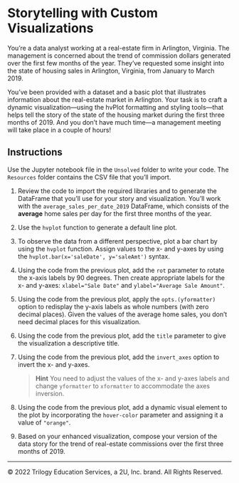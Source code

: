 # Storytelling with Custom Visualizations

You’re a data analyst working at a real-estate firm in Arlington, Virginia. The management is concerned about the trend of commission dollars generated over the first few months of the year. They’ve requested some insight into the state of housing sales in Arlington, Virginia, from January to March 2019.

You’ve been provided with a dataset and a basic plot that illustrates information about the real-estate market in Arlington. Your task is to craft a dynamic visualization&mdash;using the hvPlot formatting and styling tools&mdash;that helps tell the story of the state of the housing market during the first three months of 2019. And you don’t have much time&mdash;a management meeting will take place in a couple of hours!

## Instructions

Use the Jupyter notebook file in the `Unsolved` folder to write your code. The `Resources` folder contains the CSV file that you’ll import.

1. Review the code to import the required libraries and to generate the DataFrame that you’ll use for your story and visualization. You’ll work with the `average_sales_per_date_2019` DataFrame, which consists of the **average** home sales per day for the first three months of the year.

2. Use the `hvplot` function to generate a default line plot.

3. To observe the data from a different perspective, plot a bar chart by using the `hvplot` function. Assign values to the x- and y-axes by using the `hvplot.bar(x='saleDate', y='saleAmt')` syntax.

4. Using the code from the previous plot, add the `rot` parameter to rotate the x-axis labels by 90 degrees. Then create appropriate labels for the x- and y-axes: `xlabel="Sale Date"` and `ylabel="Average Sale Amount"`.

5. Using the code from the previous plot, apply the `opts.(yformatter)` option to redisplay the y-axis labels as whole numbers (with zero decimal places). Given the values of the average home sales, you don’t need decimal places for this visualization.

6. Using the code from the previous plot, add the `title` parameter to give the visualization a descriptive title.

7. Using the code from the previous plot, add the `invert_axes` option to invert the x- and y-axes.

    >**Hint** You need to adjust the values of the x- and y-axes labels and change `yformatter` to `xformatter` to accommodate the axes inversion.

8. Using the code from the previous plot, add a dynamic visual element to the plot by incorporating the `hover-color` parameter and assigning it a value of `"orange"`.

9. Based on your enhanced visualization, compose your version of the data story for the trend of real-estate commissions over the first three months of 2019.

---

© 2022 Trilogy Education Services, a 2U, Inc. brand. All Rights Reserved.
